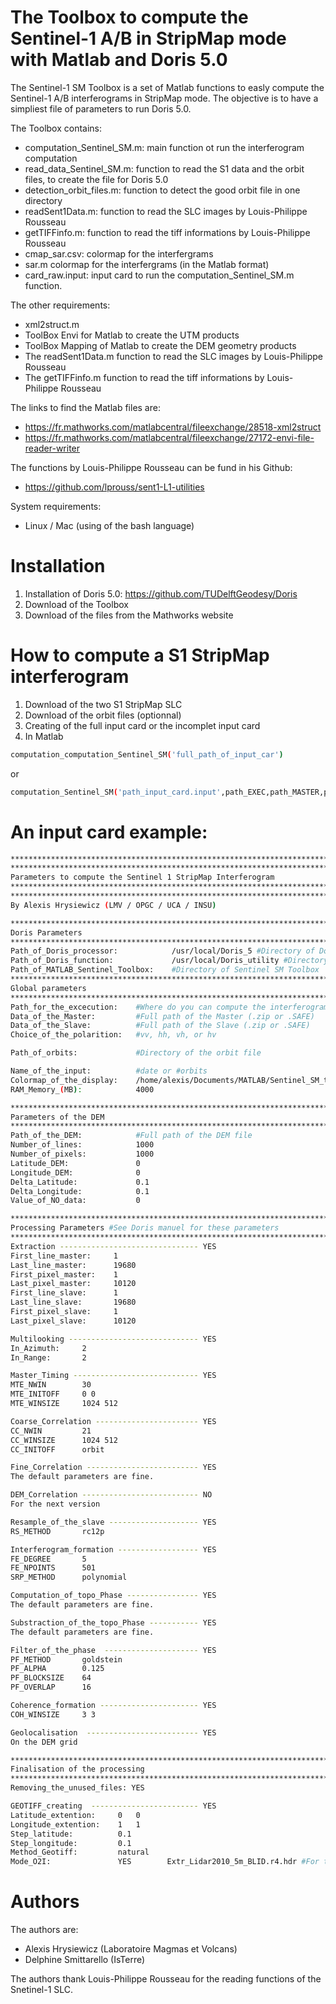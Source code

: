 # The Toolbox to compute the Sentinel-1 A/B in StripMap mode with Matlab and Doris 5.0

  The Sentinel-1 SM Toolbox is a set of Matlab functions to easly compute the Sentinel-1 A/B interferograms in StripMap mode. The objective is to have a simpliest file of parameters to run Doris 5.0. 
  
The Toolbox contains: 
  - computation_Sentinel_SM.m: main function ot run the interferogram computation
  - read_data_Sentinel_SM.m: function to read the S1 data and the orbit files, to create the file for Doris 5.0
  - detection_orbit_files.m: function to detect the good orbit file in one directory 
  - readSent1Data.m: function to read the SLC images by Louis-Philippe Rousseau
  - getTIFFinfo.m: function to read the tiff informations by Louis-Philippe Rousseau
  - cmap_sar.csv: colormap for the interfergrams
  - sar.m colormap for the interfergrams (in the Matlab format)
  - card_raw.input: input card to run the computation_Sentinel_SM.m function. 
  
The other requirements:
  - xml2struct.m
  - ToolBox Envi for Matlab to create the UTM products
  - ToolBox Mapping of Matlab to create the DEM geometry products
  - The readSent1Data.m function to read the SLC images by Louis-Philippe Rousseau
  - The getTIFFinfo.m function to read the tiff informations by Louis-Philippe Rousseau

The links to find the Matlab files are: 
  - https://fr.mathworks.com/matlabcentral/fileexchange/28518-xml2struct
  - https://fr.mathworks.com/matlabcentral/fileexchange/27172-envi-file-reader-writer
  
The functions by Louis-Philippe Rousseau can be fund in his Github: 
  - https://github.com/lprouss/sent1-L1-utilities
  
System requirements: 
  - Linux / Mac (using of the bash language)

# Installation 

1) Installation of Doris 5.0: https://github.com/TUDelftGeodesy/Doris
2) Download of the Toolbox
3) Download of the files from the Mathworks website

# How to compute a S1 StripMap interferogram

1) Download of the two S1 StripMap SLC
2) Download of the orbit files (optionnal)
3) Creating of the full input card or the incomplet input card
4) In Matlab 

```sh
computation_computation_Sentinel_SM('full_path_of_input_car')
```
or
```sh
computation_Sentinel_SM('path_input_card.input',path_EXEC,path_MASTER,path_SLAVE,pol)
```

# An input card example:

```sh
***************************************************************************
***************************************************************************
Parameters to compute the Sentinel 1 StripMap Interferogram
***************************************************************************
***************************************************************************
By Alexis Hrysiewicz (LMV / OPGC / UCA / INSU)

***************************************************************************
Doris Parameters
***************************************************************************
Path_of_Doris_processor:            /usr/local/Doris_5 #Directory of Doris core
Path_of_Doris_function:             /usr/local/Doris_utility #Directory of Cpxfiddle function
Path_of_MATLAB_Sentinel_Toolbox:    #Directory of Sentinel SM Toolbox
***************************************************************************
Global parameters
***************************************************************************
Path_for_the_excecution:    #Where do you can compute the interferogram
Data_of_the_Master:         #Full path of the Master (.zip or .SAFE) 
Data_of_the_Slave:          #Full path of the Slave (.zip or .SAFE) 
Choice_of_the_polarition:   #vv, hh, vh, or hv 

Path_of_orbits:             #Directory of the orbit file 

Name_of_the_input:          #date or #orbits
Colormap_of_the_display:    /home/alexis/Documents/MATLAB/Sentinel_SM_toolbox/cmap_sar.csv
RAM_Memory_(MB):            4000

***************************************************************************
Parameters of the DEM
***************************************************************************
Path_of_the_DEM:            #Full path of the DEM file 
Number_of_lines:            1000
Number_of_pixels:           1000
Latitude_DEM:               0
Longitude_DEM:              0
Delta_Latitude:             0.1
Delta_Longitude:            0.1
Value_of_NO_data:           0

***************************************************************************
Processing Parameters #See Doris manuel for these parameters
***************************************************************************
Extraction ------------------------------- YES
First_line_master:     1
Last_line_master:      19680
First_pixel_master:    1
Last_pixel_master:     10120
First_line_slave:      1
Last_line_slave:       19680
First_pixel_slave:     1
Last_pixel_slave:      10120

Multilooking ----------------------------- YES
In_Azimuth:     2
In_Range:       2

Master_Timing ---------------------------- YES
MTE_NWIN        30
MTE_INITOFF     0 0
MTE_WINSIZE     1024 512

Coarse_Correlation ----------------------- YES
CC_NWIN         21
CC_WINSIZE      1024 512
CC_INITOFF      orbit

Fine_Correlation ------------------------- YES
The default parameters are fine. 

DEM_Correlation -------------------------- NO
For the next version

Resample_of_the_slave -------------------- YES
RS_METHOD       rc12p

Interferogram_formation ------------------ YES
FE_DEGREE       5
FE_NPOINTS      501
SRP_METHOD      polynomial

Computation_of_topo_Phase ---------------- YES
The default parameters are fine.

Substraction_of_the_topo_Phase ----------- YES
The default parameters are fine.

Filter_of_the_phase  --------------------- YES
PF_METHOD       goldstein
PF_ALPHA        0.125
PF_BLOCKSIZE    64
PF_OVERLAP      16

Coherence_formation ---------------------- YES
COH_WINSIZE     3 3

Geolocalisation  ------------------------- YES
On the DEM grid

***************************************************************************
Finalisation of the processing 
***************************************************************************
Removing_the_unused_files: YES

GEOTIFF_creating  ------------------------ YES
Latitude_extention:     0   0                              
Longitude_extention:    1   1  
Step_latitude:          0.1         
Step_longitude:         0.1
Method_Geotiff:         natural
Mode_O2I:               YES        Extr_Lidar2010_5m_BLID.r4.hdr #For the SNOV OI2
```

# Authors

The authors are:
  - Alexis Hrysiewicz (Laboratoire Magmas et Volcans)
  - Delphine Smittarello (IsTerre)
  
The authors thank Louis-Philippe Rousseau for the reading functions of the Snetinel-1 SLC. 
